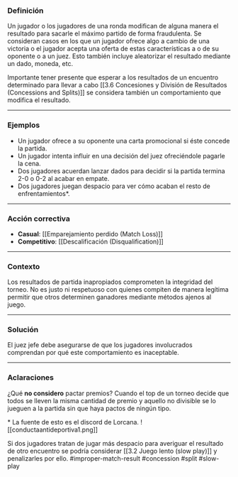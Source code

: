 ### Definición
Un jugador o los jugadores de una ronda modifican de alguna manera el resultado para sacarle el máximo partido de forma fraudulenta. Se consideran casos en los que un jugador ofrece algo a cambio de una victoria o el jugador acepta una oferta de estas características a o de su oponente o a un juez. Esto también incluye aleatorizar el resultado mediante un dado, moneda, etc.

Importante tener presente que esperar a los resultados de un encuentro determinado para  llevar a cabo [[3.6 Concesiones y División de Resultados (Concessions and Splits)]] se considera también un comportamiento que modifica el resultado.

---
### Ejemplos
- Un jugador ofrece a su oponente una carta promocional si éste concede la partida. 
- Un jugador intenta influir en una decisión del juez ofreciéndole pagarle la cena. 
- Dos jugadores acuerdan lanzar dados para decidir si la partida termina 2-0 o 0-2 al acabar en empate.
- Dos jugadores juegan despacio para ver cómo acaban el resto de enfrentamientos*.

---
### Acción correctiva

- **Casual**: [[Emparejamiento perdido (Match Loss)]]
- **Competitivo**: [[Descalificación (Disqualification)]]

---
### Contexto
Los resultados de partida inapropiados comprometen la integridad del torneo. No es justo ni respetuoso con quienes compiten de manera legítima permitir que otros determinen ganadores mediante métodos ajenos al juego. 

---
### Solución
El juez jefe debe asegurarse de que los jugadores involucrados comprendan por qué este comportamiento es inaceptable. 

---
### Aclaraciones
¿Qué **no considero** pactar premios? Cuando el top de un torneo decide que todos se lleven la misma cantidad de premio y aquello no divisible se lo jueguen a la partida sin que haya pactos de ningún tipo.


\* La fuente de esto es el discord de Lorcana.
![[conductaantideportiva1.png]]

Si dos jugadores tratan de jugar más despacio para averiguar el resultado de otro encuentro se podría considerar [[3.2 Juego lento (slow play)]] y penalizarles por ello.
#improper-match-result #concession #split #slow-play